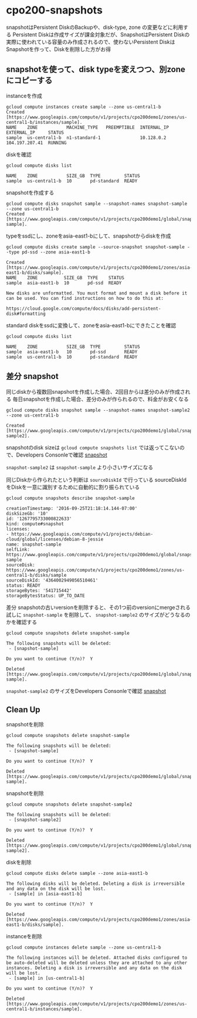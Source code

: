 # cpo200-snapshots

snapshotはPersistent DiskのBackupや、disk-type, zone の変更などに利用する
Persistent Diskは作成サイズが課金対象だが、SnapshotはPersistent Diskの実際に使われている容量のみ作成されるので、使わないPersistent DiskはSnapshotを作って、Diskを削除した方がお得

## snapshotを使って、disk typeを変えつつ、別zoneにコピーする

instanceを作成

```
gcloud compute instances create sample --zone us-central1-b
Created [https://www.googleapis.com/compute/v1/projects/cpo200demo1/zones/us-central1-b/instances/sample].
NAME    ZONE           MACHINE_TYPE   PREEMPTIBLE  INTERNAL_IP  EXTERNAL_IP     STATUS
sample  us-central1-b  n1-standard-1               10.128.0.2   104.197.207.41  RUNNING
```

diskを確認

```
gcloud compute disks list

NAME    ZONE           SIZE_GB  TYPE         STATUS
sample  us-central1-b  10       pd-standard  READY
```

snapshotを作成する

```
gcloud compute disks snapshot sample --snapshot-names snapshot-sample --zone us-central1-b
Created [https://www.googleapis.com/compute/v1/projects/cpo200demo1/global/snapshots/snapshot-sample].
```

typeをssdにし、zoneをasia-east1-bにして、snapshotからdiskを作成

```
gcloud compute disks create sample --source-snapshot snapshot-sample --type pd-ssd --zone asia-east1-b

Created [https://www.googleapis.com/compute/v1/projects/cpo200demo1/zones/asia-east1-b/disks/sample].
NAME    ZONE          SIZE_GB  TYPE    STATUS
sample  asia-east1-b  10       pd-ssd  READY

New disks are unformatted. You must format and mount a disk before it
can be used. You can find instructions on how to do this at:

https://cloud.google.com/compute/docs/disks/add-persistent-disk#formatting
```

standard diskをssdに変換して、zoneをasia-east1-bにできたことを確認

```
gcloud compute disks list

NAME    ZONE           SIZE_GB  TYPE         STATUS
sample  asia-east1-b   10       pd-ssd       READY
sample  us-central1-b  10       pd-standard  READY
```

## 差分 snapshot

同じdiskから複数回snapshotを作成した場合、2回目からは差分のみが作成される
毎日snapshotを作成した場合、差分のみが作られるので、料金がお安くなる

```
gcloud compute disks snapshot sample --snapshot-names snapshot-sample2 --zone us-central1-b

Created [https://www.googleapis.com/compute/v1/projects/cpo200demo1/global/snapshots/snapshot-sample2].
```

snapshotのdisk sizeは `gcloud compute snapshots list` では返ってこないので、Developers Consonleで確認
[snapshot](https://console.cloud.google.com/compute/snapshots)

`snapshot-sample2` は `snapshot-sample` より小さいサイズになる

同じDiskから作られたという判断は `sourceDiskId` で行っている
sourceDiskIdをDiskを一意に識別するために自動的に割り振られている

```
gcloud compute snapshots describe snapshot-sample

creationTimestamp: '2016-09-25T21:18:14.144-07:00'
diskSizeGb: '10'
id: '1267795733000822633'
kind: compute#snapshot
licenses:
- https://www.googleapis.com/compute/v1/projects/debian-cloud/global/licenses/debian-8-jessie
name: snapshot-sample
selfLink: https://www.googleapis.com/compute/v1/projects/cpo200demo1/global/snapshots/snapshot-sample
sourceDisk: https://www.googleapis.com/compute/v1/projects/cpo200demo1/zones/us-central1-b/disks/sample
sourceDiskId: '4364002949056510461'
status: READY
storageBytes: '541715442'
storageBytesStatus: UP_TO_DATE
```

差分 snapshotの古いversionを削除すると、その1つ前のversionにmergeされる
試しに `snapshot-sample` を削除して、 `snapshot-sample2` のサイズがどうなるのかを確認する

```
gcloud compute snapshots delete snapshot-sample

The following snapshots will be deleted:
 - [snapshot-sample]

Do you want to continue (Y/n)?  Y

Deleted [https://www.googleapis.com/compute/v1/projects/cpo200demo1/global/snapshots/snapshot-sample].
```

`snapshot-sample2` のサイズをDevelopers Consonleで確認
[snapshot](https://console.cloud.google.com/compute/snapshots)

## Clean Up

snapshotを削除

```
gcloud compute snapshots delete snapshot-sample

The following snapshots will be deleted:
 - [snapshot-sample]

Do you want to continue (Y/n)?  Y

Deleted [https://www.googleapis.com/compute/v1/projects/cpo200demo1/global/snapshots/snapshot-sample].
```

snapshotを削除

```
gcloud compute snapshots delete snapshot-sample2

The following snapshots will be deleted:
 - [snapshot-sample2]

Do you want to continue (Y/n)?  Y

Deleted [https://www.googleapis.com/compute/v1/projects/cpo200demo1/global/snapshots/snapshot-sample2].
```

diskを削除

```
gcloud compute disks delete sample --zone asia-east1-b

The following disks will be deleted. Deleting a disk is irreversible
and any data on the disk will be lost.
 - [sample] in [asia-east1-b]

Do you want to continue (Y/n)?  Y

Deleted [https://www.googleapis.com/compute/v1/projects/cpo200demo1/zones/asia-east1-b/disks/sample].
```

instanceを削除

```
gcloud compute instances delete sample --zone us-central1-b

The following instances will be deleted. Attached disks configured to
be auto-deleted will be deleted unless they are attached to any other
instances. Deleting a disk is irreversible and any data on the disk
will be lost.
 - [sample] in [us-central1-b]

Do you want to continue (Y/n)?  Y

Deleted [https://www.googleapis.com/compute/v1/projects/cpo200demo1/zones/us-central1-b/instances/sample].
```
